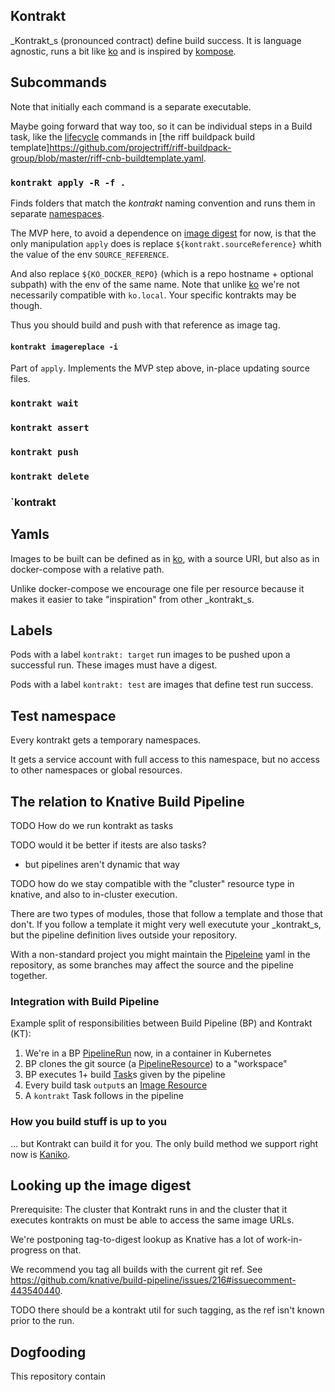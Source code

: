 ## Kontrakt

_Kontrakt_s (pronounced contract) define build success.
It is language agnostic,
runs a bit like [ko](https://github.com/google/go-containerregistry/tree/master/cmd/ko)
and is inspired by [kompose](https://kompose.io/).

## Subcommands

Note that initially each command is a separate executable.

Maybe going forward that way too, 
so it can be individual steps in a Build task,
like the [lifecycle](https://github.com/buildpack/lifecycle) commands in [the riff buildpack build template]https://github.com/projectriff/riff-buildpack-group/blob/master/riff-cnb-buildtemplate.yaml.

### `kontrakt apply -R -f .`

Finds folders that match the _*kontrakt*_ naming convention and runs them in separate [namespaces](#namespaces).

The MVP here, to avoid a dependence on [image digest](#looking-up-the-image-digest) for now,
is that the only manipulation `apply` does is replace
`${kontrakt.sourceReference}`
whith the value of the env
`SOURCE_REFERENCE`.

And also replace `${KO_DOCKER_REPO}` (which is a repo hostname + optional subpath) with the env of the same name.
Note that unlike [ko](https://github.com/google/go-containerregistry/tree/master/cmd/ko)
we're not necessarily compatible with `ko.local`. Your specific kontrakts may be though.

Thus you should build and push with that reference as image tag.

#### `kontrakt imagereplace -i`

Part of `apply`. Implements the MVP step above, in-place updating source files.

### `kontrakt wait`

### `kontrakt assert`

### `kontrakt push`

### `kontrakt delete`

### `kontrakt 


## Yamls

Images to be built can be defined as in [ko](https://github.com/google/go-containerregistry/tree/master/cmd/ko),
with a source URI,
but also as in docker-compose with a relative path.

Unlike docker-compose we encourage one file per resource
because it makes it easier to take "inspiration" from other _kontrakt_s.

## Labels

Pods with a label `kontrakt: target` run images to be pushed upon a successful run.
These images must have a digest.

Pods with a label `kontrakt: test` are images that define test run success.

## Test namespace

Every kontrakt gets a temporary namespaces.

It gets a service account with full access to this namespace,
but no access to other namespaces or global resources.

## The relation to Knative Build Pipeline

TODO How do we run kontrakt as tasks

TODO would it be better if itests are also tasks?
  - but pipelines aren't dynamic that way

TODO how do we stay compatible with the "cluster" resource type in knative,
and also to in-cluster execution.

There are two types of modules, those that follow a template and those that don't.
If you follow a template it might very well executute your _kontrakt_s,
but the pipeline definition lives outside your repository.

With a non-standard project you might maintain the [Pipeleine]() yaml in the repository,
as some branches may affect the source and the pipeline together.

### Integration with Build Pipeline

Example split of responsibilities between Build Pipeline (BP) and Kontrakt (KT):

 1. We're in a BP [PipelineRun](https://github.com/knative/build-pipeline/blob/master/docs/Concepts.md#pipelinerun) now, in a container in Kubernetes
 1. BP clones the git source (a [PipelineResource](https://github.com/knative/build-pipeline/blob/master/docs/Concepts.md#pipelineresources)) to a "workspace"
 1. BP executes 1+ build [Task](https://github.com/knative/build-pipeline/blob/master/docs/Concepts.md#task)s given by the pipeline
 1. Every build task `output`s an [Image Resource](https://github.com/knative/build-pipeline/blob/master/docs/using.md#image-resource)
 1. A `kontrakt` Task follows in the pipeline


### How you build stuff is up to you

... but Kontrakt can build it for you.
The only build method we support right now is [Kaniko]().

## Looking up the image digest

Prerequisite: The cluster that Kontrakt runs in and the cluster that it executes kontrakts on must be able to access the same image URLs. 

We're postponing tag-to-digest lookup as Knative has a lot of work-in-progress on that.

We recommend you tag all builds with the current git ref.
See https://github.com/knative/build-pipeline/issues/216#issuecomment-443540440.

TODO there should be a kontrakt util for such tagging, as the ref isn't known prior to the run.

## Dogfooding

This repository contain
